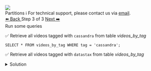<!-- TOP -->
<div class="top">
  <img class="scenario-academy-logo" src="https://datastax-academy.github.io/katapod-shared-assets/images/ds-academy-2023.svg" />
  <div class="scenario-title-section">
    <span class="scenario-title">Partitions</span>
    <span class="scenario-subtitle">ℹ️ For technical support, please contact us via <a href="mailto:academy@datastax.com">email</a>.</span>
  </div>
</div>

<!-- NAVIGATION -->
<div id="navigation-bottom" class="navigation-bottom">
 <a href='command:katapod.loadPage?[{"step":"step2"}]'
   class="btn btn-dark navigation-bottom-left">⬅️ Back
 </a>
<span class="step-count"> Step 3 of 3</span>
  <a href='command:katapod.loadPage?[{"step":"finish"}]' 
    class="btn btn-dark navigation-top-right">Next ➡️
  </a>
</div>

<!-- CONTENT -->
<div class="step-title">Run some queries</div>

✅ Retrieve all videos tagged with `cassandra` from table *videos_by_tag*
```
SELECT * FROM videos_by_tag WHERE tag = 'cassandra';
```

✅ Retrieve all videos tagged with `datastax` from table *videos_by_tag*

<details class="katapod-details">
  <summary>Solution</summary>

```
SELECT * FROM videos_by_tag WHERE tag = 'datastax';
```

</detail>
<br>

✅ Retrieve all videos tagged with `cql` from table *videos_by_tag*

<details class="katapod-details">
  <summary>Solution</summary>

```
SELECT * FROM videos_by_tag WHERE tag = 'cql';
```

</detail>
<br>

✅ Finally, retrieve any video titled `Cassandra Query Language` from table *videos_by_tag*.

<details class="katapod-details">
  <summary>Solution</summary>

```
SELECT * FROM videos_by_tag WHERE title = 'Cassandra & SSDs';
```

</detail>
<br>

You should see an error something like this. This is expected. Cassandra only allows efficient queries on primary key columns, which for this table doesn’t include the `title` column.
<hr>
<div style="color:red;">InvalidRequest: Error from server: code=2200 [Invalid query] message="Cannot execute this query as it might involve data filtering and thus may have unpredictable performance. If you want to execute this query despite the performance unpredictability, use ALLOW FILTERING"</div> 
<hr>

✅ For now, you can use ALLOW FILTERING to execute this query but should know that <span style="color:red;">this is anti-pattern!!!</span>: the query requires scanning all rows in the table, which is not feasible for real-life large data sets.

<details class="katapod-details">
  <summary>Solution</summary>

```
SELECT * FROM videos_by_tag 
WHERE title = 'Cassandra & SSDs' ALLOW FILTERING;
```

</detail>
<br>


<!-- NAVIGATION -->
<div id="navigation-bottom" class="navigation-bottom">
 <a href='command:katapod.loadPage?[{"step":"step2"}]'
   class="btn btn-dark navigation-bottom-left">⬅️ Back
 </a>
  <a href='command:katapod.loadPage?[{"step":"finish"}]' 
    class="btn btn-dark navigation-top-right">Next ➡️
  </a>
</div>